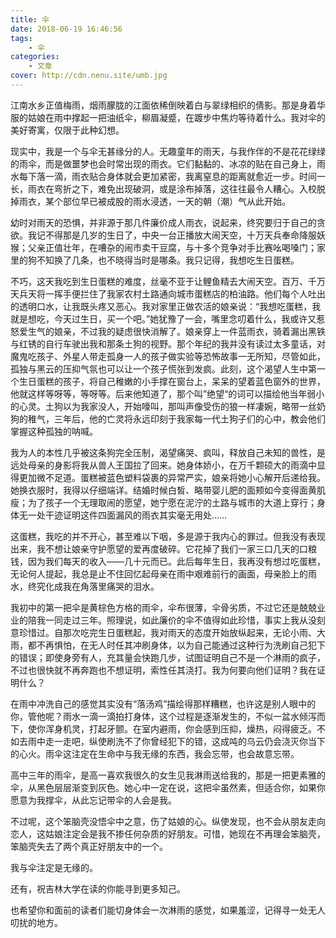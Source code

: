 ```yaml
---
title: 伞
date: 2018-06-19 16:46:56
tags: 
    - 伞
categories:
    - 文章
cover: http://cdn.nenu.site/umb.jpg
---
```


江南水乡正值梅雨，烟雨朦胧的江面依稀倒映着白与翠绿相织的倩影。那是身着华服的姑娘在雨中撑起一把油纸伞，柳眉凝蹙，在踱步中焦灼等待着什么。我对伞的美好寄寓，仅限于此种幻想。 　　

现实中，我是一个与伞无甚缘分的人。无趣童年的雨天，与我作伴的不是花花绿绿的雨伞，而是做噩梦也会时常出现的雨衣。它们黏黏的、冰凉的贴在自己身上，雨水每下落一滴，雨衣贴合身体就会更加紧密，我离窒息的距离就愈近一步。时间一长，雨衣在弯折之下，难免出现破洞，或是涂布掉落，这往往最令人糟心。入校脱掉雨衣，某个部位早已被成股的雨水浸透，一天的朝（潮）气从此开始。

幼时对雨天的恐惧，并非源于那几件廉价成人雨衣，说起来，终究要归于自己的贪欲。我记不得那是几岁的生日了，中央一台正播放大闹天空，十万天兵奉命降服妖猴；父亲正值壮年，在嘈杂的闹市卖干豆腐，与十多个竞争对手比赛吆喝嗓门；家里的狗不知换了几条，也不晓得当时是哪条。我只记得，我想吃生日蛋糕。

不巧，这天我吃到生日蛋糕的难度，丝毫不亚于让鲤鱼精去大闹天空。百万、千万天兵天将一挥手便拦住了我家农村土路通向城市蛋糕店的柏油路。他们每个人吐出的透明口水，让我既头疼又恶心。我对家里正做农活的娘亲说：“我想吃蛋糕，我就是想吃，今天过生日，买一个吧。”她犹豫了一会，嘴里念叨着什么，我或许又惹怒爱生气的娘亲，不过我的疑虑很快消解了。娘亲穿上一件蓝雨衣，骑着漏出黑铁与红锈的自行车驶出我和那条土狗的视野。那个年纪的我并没有读过太多童话，对魔鬼吃孩子、外星人带走孤身一人的孩子做实验等恐怖故事一无所知，尽管如此，孤独与黑云的压抑气氛也可以让一个孩子慌张到发疯。此刻，这个渴望人生中第一个生日蛋糕的孩子，将自己稚嫩的小手撑在窗台上，呆呆的望着蓝色窗外的世界，他就这样等呀等，等呀等。后来他知道了，那个叫”绝望“的词可以描绘他当年弱小的心灵。土狗以为我家没人，开始嚎叫，那叫声像受伤的狼一样凄婉，略带一丝奶狗的稚气，三年后，他的亡灵将永远印刻于我家每一代土狗子们的心中，教会他们掌握这种孤独的呐喊。

我为人的本性几乎被这条狗完全压制，渴望痛哭、疯叫，释放自己未知的兽性，是远处母亲的身影将我从兽人王国拉了回来。她身体娇小，在万千颗硕大的雨滴中显得更加微不足道。蛋糕被蓝色塑料袋裹的异常严实，娘亲将她小心解开后递给我。她换衣服时，我得以仔细端详。结婚时候白皙、略带婴儿肥的面颊如今变得面黄肌瘦；为了孩子一个无理取闹的愿望，她宁愿在泥泞的土路与城市的大道上穿行；身体无一处干迹证明这件四面漏风的雨衣其实毫无用处……

这蛋糕，我吃的并不开心，甚至难以下咽，多是源于我内心的罪过。但我没有表现出来，我不想让娘亲守护愿望的爱再度破碎。它花掉了我们一家三口几天的口粮钱，因为我们每天的收入——几十元而已。此后每年生日，我再没有想过吃蛋糕，无论何人提起，我总是止不住回忆起母亲在雨中艰难前行的画面，母亲脸上的雨水，终究化成我在角落里痛哭的泪水。

我初中的第一把伞是黄棕色方格的雨伞，伞布很薄，伞骨劣质，不过它还是兢兢业业的陪我一同走过三年。照理说，如此廉价的伞不值得如此珍惜，事实上我从没刻意珍惜过。自那次吃完生日蛋糕起，我对雨天的态度开始放纵起来，无论小雨、大雨，都不再惧怕，在无人时任其冲刷身体，以为自己能通过这种行为洗刷自己犯下的错误；即使身旁有人，充其量会快跑几步，试图证明自己不是一个淋雨的疯子，不过也很快就不再奔跑也不想证明，索性任其浇打。我为何要向他们证明？我在证明什么？

在雨中冲洗自己的感觉其实没有“落汤鸡”描绘得那样糟糕，也许这是别人眼中的你，管他呢？雨水一滴一滴拍打身体，这个过程是逐渐发生的，不似一盆水倾泻而下，使你浑身机灵，打起牙颤。在室内避雨，你会感到压抑，燥热，闷得疲乏。不如去雨中走一走吧，纵使刷洗不了你曾经犯下的错，这成吨的乌云仍会浇灭你当下的心火。雨伞这注定在生命中与我无缘的东西，我会忘带，也会故意忘带。

高中三年的雨伞，是高一喜欢我很久的女生见我淋雨送给我的，那是一把更素雅的伞，从黑色层层渐变到灰色。她心中一定在说，这把伞虽然素，但适合你，如果你愿意为我撑伞，从此忘记带伞的人会是我。

不过呢，这个笨脑壳没悟伞中之意，伤了姑娘的心。纵使发现，也不会从朋友走向恋人，这姑娘注定会是我不掺任何杂质的好朋友。可惜，她现在不再理会笨脑壳，笨脑壳失去了两个真正好朋友中的一个。

我与伞注定是无缘的。

还有，祝吉林大学在读的你能寻到更多知己。

也希望你和面前的读者们能切身体会一次淋雨的感觉，如果羞涩，记得寻一处无人叨扰的地方。





